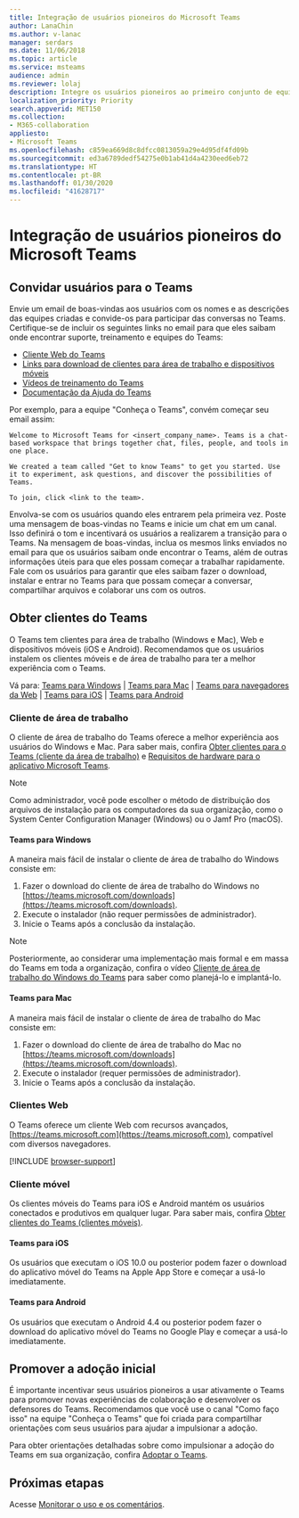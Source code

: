 ```yaml
---
title: Integração de usuários pioneiros do Microsoft Teams
author: LanaChin
ms.author: v-lanac
manager: serdars
ms.date: 11/06/2018
ms.topic: article
ms.service: msteams
audience: admin
ms.reviewer: lolaj
description: Integre os usuários pioneiros ao primeiro conjunto de equipes e canais que você criou no Microsoft Teams.
localization_priority: Priority
search.appverid: MET150
ms.collection:
- M365-collaboration
appliesto:
- Microsoft Teams
ms.openlocfilehash: c859ea669d8c8dfcc0813059a29e4d95df4fd09b
ms.sourcegitcommit: ed3a6789dedf54275e0b1ab41d4a4230eed6eb72
ms.translationtype: HT
ms.contentlocale: pt-BR
ms.lasthandoff: 01/30/2020
ms.locfileid: "41628717"
---
```

# <a name="onboard-early-adopters-to-microsoft-teams"></a>Integração de usuários pioneiros do Microsoft Teams

## <a name="invite-users-to-teams"></a>Convidar usuários para o Teams

Envie um email de boas-vindas aos usuários com os nomes e as descrições das equipes criadas e convide-os para participar das conversas no Teams. Certifique-se de incluir os seguintes links no email para que eles saibam onde encontrar suporte, treinamento e equipes do Teams:
- [Cliente Web do Teams](https://teams.microsoft.com)
- [Links para download de clientes para área de trabalho e dispositivos móveis](https://teams.microsoft.com/downloads)
- [Vídeos de treinamento do Teams](https://support.office.com/article/microsoft-teams-video-training-4f108e54-240b-4351-8084-b1089f0d21d7)
- [Documentação da Ajuda do Teams](https://support.office.com/teams)

Por exemplo, para a equipe "Conheça o Teams", convém começar seu email assim:

   ```
   Welcome to Microsoft Teams for <insert_company_name>. Teams is a chat-based workspace that brings together chat, files, people, and tools in one place. 

   We created a team called "Get to know Teams" to get you started. Use it to experiment, ask questions, and discover the possibilities of Teams. 

   To join, click <link to the team>.
   ```

Envolva-se com os usuários quando eles entrarem pela primeira vez. Poste uma mensagem de boas-vindas no Teams e inicie um chat em um canal. Isso definirá o tom e incentivará os usuários a realizarem a transição para o Teams. Na mensagem de boas-vindas, inclua os mesmos links enviados no email para que os usuários saibam onde encontrar o Teams, além de outras informações úteis para que eles possam começar a trabalhar rapidamente. Fale com os usuários para garantir que eles saibam fazer o download, instalar e entrar no Teams para que possam começar a conversar, compartilhar arquivos e colaborar uns com os outros.  

## <a name="get-teams-clients"></a>Obter clientes do Teams
O Teams tem clientes para área de trabalho (Windows e Mac), Web e dispositivos móveis (iOS e Android). Recomendamos que os usuários instalem os clientes móveis e de área de trabalho para ter a melhor experiência com o Teams. 

Vá para: [Teams para Windows](#teams-for-windows) | [Teams para Mac](#teams-for-mac) | [Teams para navegadores da Web](#web-client) | [Teams para iOS](#teams-for-ios) | [Teams para Android](#teams-for-android)

### <a name="desktop-client"></a>Cliente de área de trabalho

O cliente de área de trabalho do Teams oferece a melhor experiência aos usuários do Windows e Mac. Para saber mais, confira [Obter clientes para o Teams (cliente da área de trabalho)](https://docs.microsoft.com/MicrosoftTeams/get-clients#desktop-client) e [Requisitos de hardware para o aplicativo Microsoft Teams](https://docs.microsoft.com/MicrosoftTeams/hardware-requirements-for-the-teams-app).

> [!NOTE]
> Como administrador, você pode escolher o método de distribuição dos arquivos de instalação para os computadores da sua organização, como o System Center Configuration Manager (Windows) ou o Jamf Pro (macOS).

#### <a name="teams-for-windows"></a>Teams para Windows 
A maneira mais fácil de instalar o cliente de área de trabalho do Windows consiste em:

1. Fazer o download do cliente de área de trabalho do Windows no [https://teams.microsoft.com/downloads](https://teams.microsoft.com/downloads).
2. Execute o instalador (não requer permissões de administrador). 
3. Inicie o Teams após a conclusão da instalação.

> [!NOTE]
> Posteriormente, ao considerar uma implementação mais formal e em massa do Teams em toda a organização, confira o vídeo [Cliente de área de trabalho do Windows do Teams](https://aka.ms/teams-clients) para saber como planejá-lo e implantá-lo. 

#### <a name="teams-for-mac"></a>Teams para Mac 
A maneira mais fácil de instalar o cliente de área de trabalho do Mac consiste em:

1. Fazer o download do cliente de área de trabalho do Mac no [https://teams.microsoft.com/downloads](https://teams.microsoft.com/downloads).
2. Execute o instalador (requer permissões de administrador). 
3. Inicie o Teams após a conclusão da instalação.

### <a name="web-client"></a>Clientes Web
O Teams oferece um cliente Web com recursos avançados, [https://teams.microsoft.com](https://teams.microsoft.com), compatível com diversos navegadores.

[!INCLUDE [browser-support](includes/browser-support.md)]

### <a name="mobile-client"></a>Cliente móvel

Os clientes móveis do Teams para iOS e Android mantém os usuários conectados e produtivos em qualquer lugar. Para saber mais, confira [Obter clientes do Teams (clientes móveis)](https://docs.microsoft.com/MicrosoftTeams/get-clients#mobile-clients).

#### <a name="teams-for-ios"></a>Teams para iOS 

Os usuários que executam o iOS 10.0 ou posterior podem fazer o download do aplicativo móvel do Teams na Apple App Store e começar a usá-lo imediatamente.  

#### <a name="teams-for-android"></a>Teams para Android 
Os usuários que executam o Android 4.4 ou posterior podem fazer o download do aplicativo móvel do Teams no Google Play e começar a usá-lo imediatamente.  

## <a name="drive-initial-adoption"></a>Promover a adoção inicial

É importante incentivar seus usuários pioneiros a usar ativamente o Teams para promover novas experiências de colaboração e desenvolver os defensores do Teams. Recomendamos que você use o canal "Como faço isso" na equipe "Conheça o Teams" que foi criada para compartilhar orientações com seus usuários para ajudar a impulsionar a adoção. 

Para obter orientações detalhadas sobre como impulsionar a adoção do Teams em sua organização, confira [Adoptar o Teams](adopt-microsoft-teams-landing-page.md).

## <a name="next-steps"></a>Próximas etapas
Acesse [Monitorar o uso e os comentários](get-started-with-teams-monitor-usage-and-feedback.md).